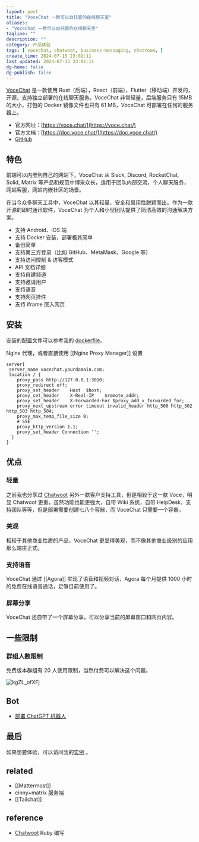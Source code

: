 ```yaml
---
layout: post
title: "VoceChat 一款可以自托管的在线聊天室"
aliases:
- "VoceChat 一款可以自托管的在线聊天室"
tagline: ""
description: ""
category: 产品体验
tags: [ vocechat, chatwoot, business-messaging, chatroom, ]
create_time: 2024-07-15 23:02:11
last_updated: 2024-07-15 23:02:11
dg-home: false
dg-publish: false
---
```


[VoceChat](https://voce.chat/) 是一款使用 Rust（后端），React（前端），Flutter（移动端）开发的，开源，支持独立部署的在线聊天服务。VoceChat 非常轻量，后端服务只有 15MB 的大小，打包的 Docker 镜像文件也只有 61 MB，VoceChat 可部署在任何的服务器上。

- 官方网址：[https://voce.chat/](https://voce.chat/)
- 官方文档：[https://doc.voce.chat/](https://doc.voce.chat/)
- [GitHub](https://github.com/Privoce/vocechat-web)

## 特色

前端可以内嵌到自己的网站下，VoceChat 从 Slack, Discord, RocketChat, Solid, Matrix 等产品和规范中博采众长，适用于团队内部交流，个人聊天服务，网站客服，网站内嵌社区的场景。

在当今众多聊天工具中，VoceChat 以其轻量、安全和易用性脱颖而出。作为一款开源的即时通讯软件，VoceChat 为个人和小型团队提供了简洁高效的沟通解决方案。

- 支持 Android、iOS 端
- 支持 Docker 安装，部署极其简单
- 备份简单
- 支持第三方登录（比如 GitHub、MetaMask、Google 等）
- 支持访问控制 & 访客模式
- API 文档详细
- 支持自建频道
- 支持邀请用户
- 支持语音
- 支持网页挂件
- 支持 iframe 嵌入网页

## 安装

安装的配置文件可以参考我的 [dockerfile](https://github.com/einverne/dockerfile/tree/master/vocechat)。

Nginx 代理，或者直接使用 [[Nginx Proxy Manager]] 设置

```
server{
 server_name vocechat.yourdomain.com;
 location / {
    proxy_pass http://127.0.0.1:3010;
    proxy_redirect off;
    proxy_set_header    Host  $host;
    proxy_set_header    X-Real-IP    $remote_addr;
    proxy_set_header    X-Forwarded-For $proxy_add_x_forwarded_for;
    proxy_next_upstream error timeout invalid_header http_500 http_502 http_503 http_504;
    proxy_max_temp_file_size 0;
    # SSE
    proxy_http_version 1.1;
    proxy_set_header Connection '';
  }
}
```

## 优点

### 轻量

之前我也分享过 [Chatwoot](https://blog.einverne.info/post/2023/03/chatwoot-open-source-customer-engagement.html) 另外一款客户支持工具，但是相较于这一款 Voce，明显 Chatwoot 更重，虽然功能也能更强大，自带 Wiki 系统，自带 HelpDesk，支持团队等等，但是部署需要创建七八个容器，而 VoceChat 只需要一个容器。

### 美观

相较于其他商业性质的产品，VoceChat 更显得美观，而不像其他商业级别的应用那么端庄正式。

### 支持语音

VoceChat 通过 [[Agora]] 实现了语音和视频对话，Agora 每个月提供 1000 小时的免费在线语音通话，足够目前使用了。

### 屏幕分享

VoceChat 还自带了一个屏幕分享，可以分享当前的屏幕窗口和网页内容。

## 一些限制

### 群组人数限制

免费版本群组有 20 人使用限制，当然付费可以解决这个问题。

![kgZL_ofXFj](https://pic.einverne.info/images/kgZL_ofXFj.png)

## Bot

- [部署 ChatGPT 机器人](https://github.com/Tansuo2021/vocechat-chatbot-vercel)

## 最后

如果想要体验，可以访问我的[实例](https://vc.einverne.info/) 。

## related

- [[Mattermost]]
- cinny+matrix 服务端
- [[Tailchat]]

## reference

- [Chatwoot](https://blog.einverne.info/post/2023/03/chatwoot-open-source-customer-engagement.html) Ruby 编写
